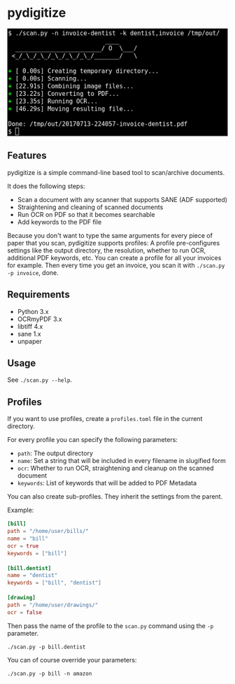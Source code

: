 # pydigitize

![Example screenshot](example.png)

## Features

pydigitize is a simple command-line based tool to scan/archive documents.

It does the following steps:

- Scan a document with any scanner that supports SANE (ADF supported)
- Straightening and cleaning of scanned documents
- Run OCR on PDF so that it becomes searchable
- Add keywords to the PDF file

Because you don't want to type the same arguments for every piece of paper that
you scan, pydigitize supports profiles: A profile pre-configures settings like
the output directory, the resolution, whether to run OCR, additional PDF
keywords, etc. You can create a profile for all your invoices for example. Then
every time you get an invoice, you scan it with `./scan.py -p invoice`, done.

## Requirements

- Python 3.x
- OCRmyPDF 3.x
- libtiff 4.x
- sane 1.x
- unpaper

## Usage

See `./scan.py --help`.

## Profiles

If you want to use profiles, create a `profiles.toml` file in the current
directory.

For every profile you can specify the following parameters:

- `path`: The output directory
- `name`: Set a string that will be included in every filename in slugified form
- `ocr`: Whether to run OCR, straightening and cleanup on the scanned document
- `keywords`: List of keywords that will be added to PDF Metadata

You can also create sub-profiles. They inherit the settings from the parent.

Example:

```toml
[bill]
path = "/home/user/bills/"
name = "bill"
ocr = true
keywords = ["bill"]

[bill.dentist]
name = "dentist"
keywords = ["bill", "dentist"]

[drawing]
path = "/home/user/drawings/"
ocr = false
```

Then pass the name of the profile to the `scan.py` command using the `-p`
parameter.

    ./scan.py -p bill.dentist

You can of course override your parameters:

    ./scan.py -p bill -n amazon
